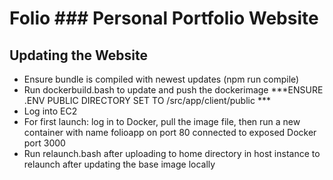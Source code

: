 # Folio ### Personal Portfolio Website

## Updating the Website

- Ensure bundle is compiled with newest updates (npm run compile)
- Run dockerbuild.bash to update and push the dockerimage ***ENSURE .ENV PUBLIC DIRECTORY SET TO /src/app/client/public ***
- Log into EC2
- For first launch: log in to Docker, pull the image file, then run a new container with name folioapp on port 80 connected to exposed Docker port 3000
- Run relaunch.bash after uploading to home directory in host instance to relaunch after updating the base image locally
